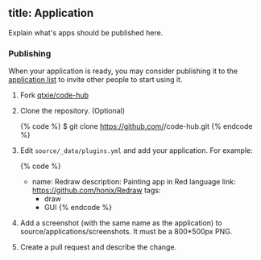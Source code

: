 title: Application
---

Explain what's apps should be published here.

### Publishing

When your application is ready, you may consider publishing it to the [application list](/applications) to invite other people to start using it. 

1. Fork [qtxie/code-hub]
2. Clone the repository. (Optional)

    {% code %}
    $ git clone https://github.com/<username>/code-hub.git
    {% endcode %}

3. Edit `source/_data/plugins.yml` and add your application. For example:

    {% code %}
    - name: Redraw
      description: Painting app in Red language
      link: https://github.com/honix/Redraw
      tags:
        - draw
        - GUI
    {% endcode %}
4. Add a screenshot (with the same name as the application) to source/applications/screenshots. It must be a 800*500px PNG.
5. Create a pull request and describe the change.

[qtxie/code-hub]: https://github.com/qtxie/code-hub